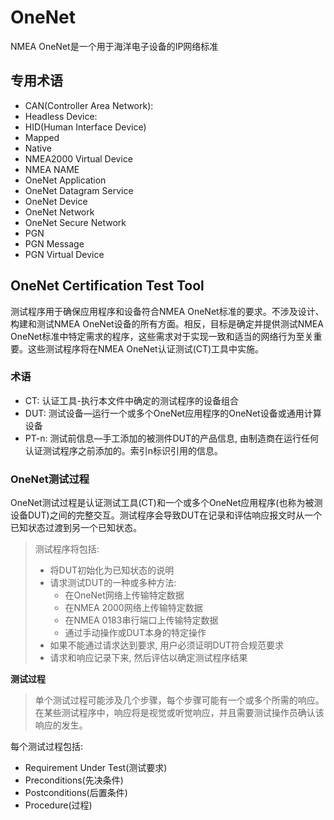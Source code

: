 # OneNet
NMEA OneNet是一个用于海洋电子设备的IP网络标准

## 专用术语

- CAN(Controller Area Network):
- Headless Device:
- HID(Human Interface Device)
- Mapped
- Native
- NMEA2000 Virtual Device 
- NMEA NAME
- OneNet Application
- OneNet Datagram Service
- OneNet Device 
- OneNet Network
- OneNet Secure Network
- PGN 
- PGN Message
- PGN Virtual Device

## OneNet Certification Test Tool

测试程序用于确保应用程序和设备符合NMEA OneNet标准的要求。不涉及设计、构建和测试NMEA OneNet设备的所有方面。相反，目标是确定并提供测试NMEA OneNet标准中特定需求的程序，这些需求对于实现一致和适当的网络行为至关重要。这些测试程序将在NMEA OneNet认证测试(CT)工具中实施。

### 术语
- CT: 认证工具-执行本文件中确定的测试程序的设备组合
- DUT: 测试设备—运行一个或多个OneNet应用程序的OneNet设备或通用计算设备
- PT-n: 测试前信息—手工添加的被测件DUT的产品信息, 由制造商在运行任何认证测试程序之前添加的。索引n标识引用的信息。

### OneNet测试过程

OneNet测试过程是认证测试工具(CT)和一个或多个OneNet应用程序(也称为被测设备DUT)之间的完整交互。测试程序会导致DUT在记录和评估响应报文时从一个已知状态过渡到另一个已知状态。

> 测试程序将包括:
> - 将DUT初始化为已知状态的说明
> - 请求测试DUT的一种或多种方法:
>   * 在OneNet网络上传输特定数据
>   * 在NMEA 2000网络上传输特定数据
>   * 在NMEA 0183串行端口上传输特定数据
>   * 通过手动操作或DUT本身的特定操作
> - 如果不能通过请求达到要求, 用户必须证明DUT符合规范要求
> - 请求和响应记录下来, 然后评估以确定测试程序结果

**测试过程**

> 单个测试过程可能涉及几个步骤，每个步骤可能有一个或多个所需的响应。在某些测试程序中，响应将是视觉或听觉响应，并且需要测试操作员确认该响应的发生。

每个测试过程包括:
- Requirement Under Test(测试要求)
- Preconditions(先决条件)
- Postconditions(后置条件)
- Procedure(过程)
